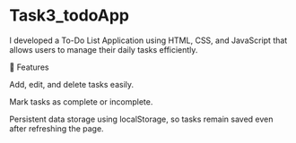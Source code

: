 # Task3_todoApp

I developed a To-Do List Application using HTML, CSS, and JavaScript that allows users to manage their daily tasks efficiently.

🔹 Features

Add, edit, and delete tasks easily.

Mark tasks as complete or incomplete.

Persistent data storage using localStorage, so tasks remain saved even after refreshing the page.
